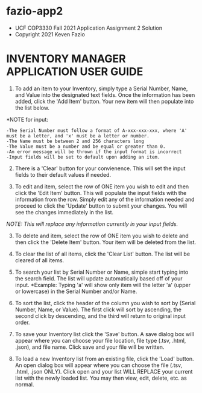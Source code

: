 # fazio-app2

*  UCF COP3330 Fall 2021 Application Assignment 2 Solution
*  Copyright 2021 Keven Fazio

 # INVENTORY MANAGER APPLICATION USER GUIDE
 
 1) To add an item to your Inventory, simply type a Serial Number, Name, and Value into the designated text fields. Once the information has been added, click the 'Add Item' button. Your new item will then populate into the list below.

 *NOTE for input:
    
    -The Serial Number must follow a format of A-xxx-xxx-xxx, where 'A' must be a letter, and 'x' must be a letter or number.
    -The Name must be between 2 and 256 characters long
    -The Value must be a number and be equal or greater than 0.
    -An error message will be thrown if the input format is incorrect
    -Input fields will be set to default upon adding an item.
 
 2) There is a 'Clear' button for your convienence. This will set the input fields to their default values if needed.
 
 2) To edit and item, select the row of ONE item you wish to edit and then click the 'Edit Item' button. This will populate the input fields with the information from the row. Simply edit any of the information needed and proceed to click the 'Update' button to submit your changes. You will see the changes immediately in the list.
 
 *NOTE: This will replace any information currently in your input fields.*
 
 3) To delete and item, select the row of ONE item you wish to delete and then click the 'Delete Item' button. Your item will be deleted from the list.
 
 4) To clear the list of all items, click the 'Clear List' button. The list will be cleared of all items.
 
 5) To search your list by Serial Number or Name, simple start typing into the search field. The list will update automatically based off of your input.
 *Example: Typing 'a' will show only item will the letter 'a' (upper or lowercase) in the Serial Number and/or Name.
 
 6) To sort the list, click the header of the column you wish to sort by (Serial Number, Name, or Value). The first click will sort by ascending, the second click by descending, and the third will return to original input order. 
 
 7) To save your Inventory list click the 'Save' button. A save dialog box will appear where you can choose your file location, file type (.tsv, .html, .json), and file name. Click save and your file will be written.
 
 8) To load a new Inventory list from an existing file, click the 'Load' button. An open dialog box will appear where you can choose the file (.tsv, .html, .json ONLY). Click open and your list WILL REPLACE your current list with the newly loaded list. You may then view, edit, delete, etc. as normal. 
